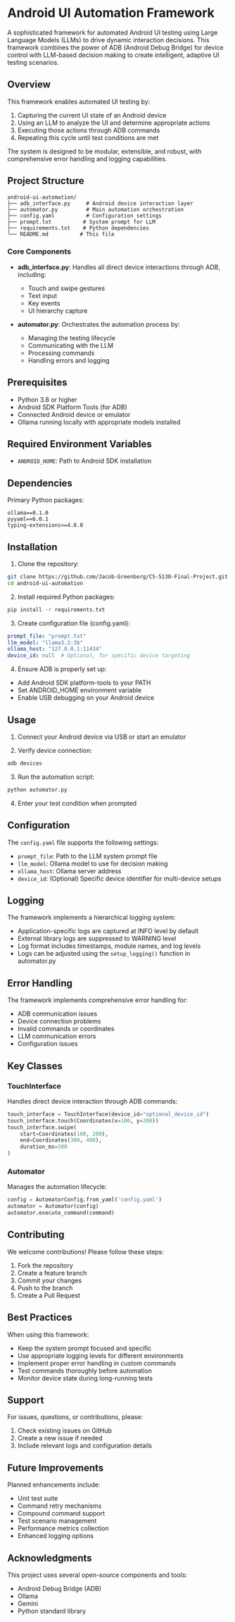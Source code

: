 # Android UI Automation Framework

A sophisticated framework for automated Android UI testing using Large Language Models (LLMs) to drive dynamic interaction decisions. This framework combines the power of ADB (Android Debug Bridge) for device control with LLM-based decision making to create intelligent, adaptive UI testing scenarios.

## Overview

This framework enables automated UI testing by:
1. Capturing the current UI state of an Android device
2. Using an LLM to analyze the UI and determine appropriate actions
3. Executing those actions through ADB commands
4. Repeating this cycle until test conditions are met

The system is designed to be modular, extensible, and robust, with comprehensive error handling and logging capabilities.

## Project Structure

```
android-ui-automation/
├── adb_interface.py     # Android device interaction layer
├── automator.py         # Main automation orchestration
├── config.yaml          # Configuration settings
├── prompt.txt          # System prompt for LLM
├── requirements.txt    # Python dependencies
└── README.md          # This file
```

### Core Components

- **adb_interface.py**: Handles all direct device interactions through ADB, including:
  - Touch and swipe gestures
  - Text input
  - Key events
  - UI hierarchy capture
  
- **automator.py**: Orchestrates the automation process by:
  - Managing the testing lifecycle
  - Communicating with the LLM
  - Processing commands
  - Handling errors and logging

## Prerequisites

- Python 3.8 or higher
- Android SDK Platform Tools (for ADB)
- Connected Android device or emulator
- Ollama running locally with appropriate models installed

## Required Environment Variables

- `ANDROID_HOME`: Path to Android SDK installation

## Dependencies

Primary Python packages:
```
ollama==0.1.0
pyyaml==6.0.1
typing-extensions>=4.0.0
```

## Installation

1. Clone the repository:
```bash
git clone https://github.com/Jacob-Greenberg/CS-5130-Final-Project.git android-ui-automation
cd android-ui-automation
```

2. Install required Python packages:
```bash
pip install -r requirements.txt
```

3. Create configuration file (config.yaml):
```yaml
prompt_file: "prompt.txt"
llm_model: "llama3.2:3b"
ollama_host: "127.0.0.1:11434"
device_id: null  # Optional, for specific device targeting
```

4. Ensure ADB is properly set up:
- Add Android SDK platform-tools to your PATH
- Set ANDROID_HOME environment variable
- Enable USB debugging on your Android device

## Usage

1. Connect your Android device via USB or start an emulator

2. Verify device connection:
```bash
adb devices
```

3. Run the automation script:
```bash
python automator.py
```

4. Enter your test condition when prompted

## Configuration

The `config.yaml` file supports the following settings:

- `prompt_file`: Path to the LLM system prompt file
- `llm_model`: Ollama model to use for decision making
- `ollama_host`: Ollama server address
- `device_id`: (Optional) Specific device identifier for multi-device setups

## Logging

The framework implements a hierarchical logging system:
- Application-specific logs are captured at INFO level by default
- External library logs are suppressed to WARNING level
- Log format includes timestamps, module names, and log levels
- Logs can be adjusted using the `setup_logging()` function in automator.py

## Error Handling

The framework implements comprehensive error handling for:
- ADB communication issues
- Device connection problems
- Invalid commands or coordinates
- LLM communication errors
- Configuration issues

## Key Classes

### TouchInterface
Handles direct device interaction through ADB commands:
```python
touch_interface = TouchInterface(device_id="optional_device_id")
touch_interface.touch(Coordinates(x=100, y=200))
touch_interface.swipe(
    start=Coordinates(100, 200),
    end=Coordinates(300, 400),
    duration_ms=300
)
```

### Automator
Manages the automation lifecycle:
```python
config = AutomatorConfig.from_yaml('config.yaml')
automator = Automator(config)
automator.execute_command(command)
```

## Contributing

We welcome contributions! Please follow these steps:
1. Fork the repository
2. Create a feature branch
3. Commit your changes
4. Push to the branch
5. Create a Pull Request

## Best Practices

When using this framework:
- Keep the system prompt focused and specific
- Use appropriate logging levels for different environments
- Implement proper error handling in custom commands
- Test commands thoroughly before automation
- Monitor device state during long-running tests


## Support

For issues, questions, or contributions, please:
1. Check existing issues on GitHub
2. Create a new issue if needed
3. Include relevant logs and configuration details

## Future Improvements

Planned enhancements include:
- Unit test suite
- Command retry mechanisms
- Compound command support
- Test scenario management
- Performance metrics collection
- Enhanced logging options

## Acknowledgments

This project uses several open-source components and tools:
- Android Debug Bridge (ADB)
- Ollama
- Gemini
- Python standard library